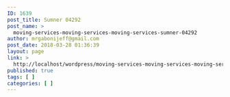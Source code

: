 ```yaml
---
ID: 1639
post_title: Sumner 04292
post_name: >
  moving-services-moving-services-moving-services-sumner-04292
author: mrgabonijeff@gmail.com
post_date: 2018-03-28 01:36:39
layout: page
link: >
  http://localhost/wordpress/moving-services-moving-services-moving-services-sumner-04292/
published: true
tags: [ ]
categories: [ ]
---
```

